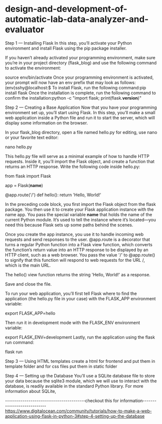 # design-and-development-of-automatic-lab-data-analyzer-and-evaluator
Step 1 — Installing Flask
In this step, you’ll activate your Python environment and install Flask using the pip package installer.

If you haven’t already activated your programming environment, make sure you’re in your project directory (flask_blog) and use the following command to activate the environment:

source env/bin/activate
Once your programming environment is activated, your prompt will now have an env prefix that may look as follows:
(env)sshy@localhost:$
To install Flask, run the following command:pip install flask
Once the installation is complete, run the following command to confirm the installation:python -c "import flask; print(flask.__version__)"

Step 2 — Creating a Base Application
Now that you have your programming environment set up, you’ll start using Flask. In this step, you’ll make a small web application inside a Python file and run it to start the server, which will display some information on the browser.

In your flask_blog directory, open a file named hello.py for editing, use nano or your favorite text editor:

nano hello.py


This hello.py file will serve as a minimal example of how to handle HTTP requests. Inside it, you’ll import the Flask object, and create a function that returns an HTTP response. Write the following code inside hello.py:

from flask import Flask

app = Flask(__name__)

@app.route('/')
def hello():
    return 'Hello, World!'

In the preceding code block, you first import the Flask object from the flask package. You then use it to create your Flask application instance with the name app. You pass the special variable __name__ that holds the name of the current Python module. It’s used to tell the instance where it’s located—you need this because Flask sets up some paths behind the scenes.

Once you create the app instance, you use it to handle incoming web requests and send responses to the user. @app.route is a decorator that turns a regular Python function into a Flask view function, which converts the function’s return value into an HTTP response to be displayed by an HTTP client, such as a web browser. You pass the value '/' to @app.route() to signify that this function will respond to web requests for the URL /, which is the main URL.

The hello() view function returns the string 'Hello, World!' as a response.

Save and close the file.

To run your web application, you’ll first tell Flask where to find the application (the hello.py file in your case) with the FLASK_APP environment variable:

export FLASK_APP=hello

Then run it in development mode with the FLASK_ENV environment variable:

export FLASK_ENV=development
Lastly, run the application using the flask run command:

flask run

Step 3 — Using HTML templates
create a html for frontend and put them in template folder
and for css files put them in static folder

Step 4 — Setting up the Database
You’ll use a SQLite database file to store your data because the sqlite3 module, which we will use to interact with the database, is readily available in the standard Python library. For more information about SQLite, 


-----------------------------------------checkout this for information----------------------------
https://www.digitalocean.com/community/tutorials/how-to-make-a-web-application-using-flask-in-python-3#step-4-setting-up-the-database
